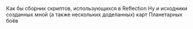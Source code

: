 Как бы сборник скриптов, использующихся в Reflection
Ну и исходники созданных мной (а также нескольких доделанных) карт Планетарных боёв
